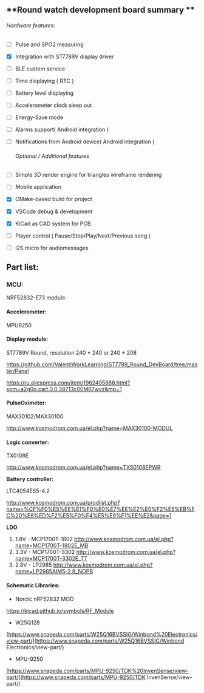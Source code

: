 ## **Round watch development board  summary **

###### Hardware features:

- [ ] Pulse and SPO2 measuring

- [x] Integration with ST7789V display driver

- [ ] BLE custom service

- [ ] Time displaying ( RTC )

- [ ] Battery level displaying

- [ ] Accelerometer clock sleep out

- [ ] Energy-Save mode

- [ ] Alarms support( Android integration )

- [ ] Notifications from Android device( Android integration )

  

  ###### Optional / Additional features

- [ ] Simple 3D render engine for triangles wireframe rendering

- [ ] Mobile application

- [x] CMake-based  build for project

- [x] VSCode debug & development

- [x] KiCad as CAD system for PCB

- [ ] Player control ( Pause/Stop/Play/Next/Previous song )

- [ ] I2S micro for audiomessages

## **Part list:**

### **MCU:**

NRF52832-E73 module

#### **Accelerometer:**

MPU9250

#### Display module:

ST7789V Round, resolution 240 * 240 or 240 * 208

https://github.com/ValentiWorkLearning/ST7789_Round_DevBoard/tree/master/Panel

https://ru.aliexpress.com/item/1962405888.html?spm=a2g0o.cart.0.0.38713c00M67wvz&mp=1



#### PulseOximeter:

MAX30102/MAX30100

http://www.kosmodrom.com.ua/el.php?name=MAX30100-MODUL

#### **Logic converter:**

TX0108E

http://www.kosmodrom.com.ua/el.php?name=TXS0108EPWR

**Battery controller:**

LTC4054ES5-4.2

http://www.kosmodrom.com.ua/prodlist.php?name=%CF%F0%E5%EE%E1%F0%E0%E7%EE%E2%E0%F2%E5%EB%FC%20%E8%ED%F2%E5%F0%F4%E5%E9%F1%EE%E2&page=1

**LDO**

1. 1.8V - MCP1700T-1802 http://www.kosmodrom.com.ua/el.php?name=MCP1700T-1802E_MB
2. 3.3V - MCP1700T-3302 http://www.kosmodrom.com.ua/el.php?name=MCP1700T-3302E_TT
3. 2.8V - LP2985 http://www.kosmodrom.com.ua/el.php?name=LP2985AIM5-2.8_NOPB

#### Schematic Libraries:

- Nordic nRF52832 MOD

https://kicad.github.io/symbols/RF_Module

- W25Q128

[https://www.snapeda.com/parts/W25Q16BVSSIG/Winbond%20Electronics/view-part/](https://www.snapeda.com/parts/W25Q16BVSSIG/Winbond Electronics/view-part/) 

- MPU-9250

[https://www.snapeda.com/parts/MPU-9250/TDK%20InvenSense/view-part/](https://www.snapeda.com/parts/MPU-9250/TDK InvenSense/view-part/)

